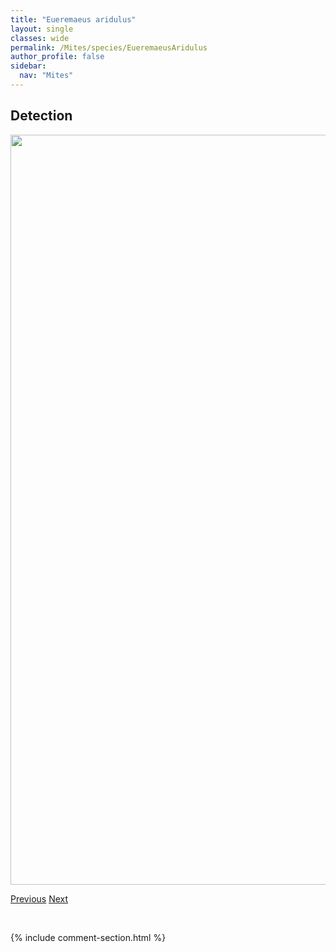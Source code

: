 ```yaml
---
title: "Eueremaeus aridulus"
layout: single
classes: wide
permalink: /Mites/species/EueremaeusAridulus
author_profile: false
sidebar:
  nav: "Mites"
---
```


<h2>Detection</h2>

<a href="https://drive.google.com/uc?export=view&id=1RfZbsMRx07PnIi-iduolOG-UrsUkOq6k">
<img src="https://drive.google.com/uc?export=view&id=1RfZbsMRx07PnIi-iduolOG-UrsUkOq6k" height = "1200" width = "800">
</a>


<a href="/DevelopmentWebsite/Mites/species/EremaeusWalteri" class="pagination--pager" title="Eremaeus walteri">Previous</a> <a href="/DevelopmentWebsite/Mites/species/EueremaeusChiatous" class="pagination--pager" title="Eueremaeus chiatous">Next</a>

<p>&nbsp;</p>

{% include comment-section.html %}
